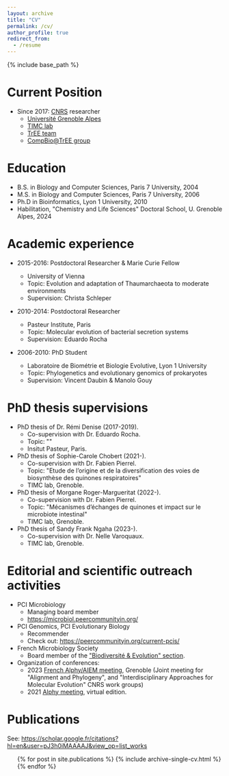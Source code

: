 ```yaml
---
layout: archive
title: "CV"
permalink: /cv/
author_profile: true
redirect_from:
  - /resume
---
```


{% include base_path %}

Current Position
======
* Since 2017: [CNRS](https://www.cnrs.fr/en) researcher
  * [Université Grenoble Alpes](https://www.univ-grenoble-alpes.fr/english/)
  * [TIMC lab](https://www.timc.fr/en)
  * [TrEE team](https://www.timc.fr/en/tree)
  * [CompBio@TrEE group](https://tree-timc.github.io/compbio/) 

Education
======
* B.S. in Biology and Computer Sciences, Paris 7 University, 2004
* M.S. in Biology and Computer Sciences, Paris 7 University, 2006
* Ph.D in Bioinformatics, Lyon 1 University, 2010
* Habilitation, "Chemistry and Life Sciences" Doctoral School, U. Grenoble Alpes, 2024 

Academic experience
======
* 2015-2016: Postdoctoral Researcher & Marie Curie Fellow
  * University of Vienna
  * Topic: Evolution and adaptation of Thaumarchaeota to moderate environments
  * Supervision: Christa Schleper

* 2010-2014: Postdoctoral Researcher
  * Pasteur Institute, Paris
  * Topic: Molecular evolution of bacterial secretion systems
  * Supervision: Eduardo Rocha

* 2006-2010: PhD Student
  * Laboratoire de Biométrie et Biologie Evolutive, Lyon 1 University
  * Topic: Phylogenetics and evolutionary genomics of prokaryotes
  * Supervision: Vincent Daubin & Manolo Gouy

PhD thesis supervisions
======
* PhD thesis of Dr. Rémi Denise (2017-2019). 
  * Co-supervision with Dr. Eduardo Rocha. 
  * Topic: ""
  * Insitut Pasteur, Paris.
* PhD thesis of Sophie-Carole Chobert (2021-). 
  * Co-supervision with Dr. Fabien Pierrel. 
  * Topic: "Etude de l’origine et de la diversification des voies de biosynthèse des quinones respiratoires"
  * TIMC lab, Grenoble. 
* PhD thesis of Morgane Roger-Margueritat (2022-). 
  * Co-supervision with Dr. Fabien Pierrel. 
  * Topic: "Mécanismes d’échanges de quinones et impact sur le microbiote intestinal"
  * TIMC lab, Grenoble.
* PhD thesis of Sandy Frank Ngaha (2023-). 
  * Co-supervision with Dr. Nelle Varoquaux. 
  * TIMC lab, Grenoble. 

Editorial and scientific outreach activities
======
* PCI Microbiology 
  * Managing board member
  * <https://microbiol.peercommunityin.org/>
* PCI Genomics, PCI Evolutionary Biology
  * Recommender
  * Check out: <https://peercommunityin.org/current-pcis/>
* French Microbiology Society
  * Board member of the ["Biodiversité & Evolution" section](https://www.sfm-microbiologie.org/presentation-de-la-sfm/sections-et-groupes-de-travail/biodiversite-et-evolution/). 
* Organization of conferences:
  * 2023 [French Alphy/AIEM meeting](https://alphy-aiem-2023.sciencesconf.org/?forward-action=index&forward-controller=index&lang=en), Grenoble (Joint meeting for "Alignment and Phylogeny", and "Interdisciplinary Approaches for Molecular Evolution" CNRS work groups)
  * 2021 [Alphy meeting](https://lbbe-dmz.univ-lyon1.fr/spip_alphy/spip.php?article83), virtual edition.

Publications
======
See: <https://scholar.google.fr/citations?hl=en&user=pJ3h0iMAAAAJ&view_op=list_works>

  <ul>{% for post in site.publications %}
    {% include archive-single-cv.html %}
  {% endfor %}</ul>
  
<!-- Talks
======
  <ul>{% for post in site.talks %}
    {% include archive-single-talk-cv.html %}
  {% endfor %}</ul>
  
Teaching
======
  <ul>{% for post in site.teaching %}
    {% include archive-single-cv.html %}
  {% endfor %}</ul>
   -->
<!-- Service and leadership
======
* Currently signed in to 43 different slack teams
 -->